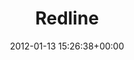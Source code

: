 ---
title:		"Redline"
type:		"photos"
mediatype:		"upload"
location:		"Dublin, Ireland"
date:		"2012-01-13 15:26:38+00:00"
album:		"city"
filename:		"redline-film-take-dublin.md"
series:		"dublin"
cl_public_id:		"city/redline-film-take-dublin"
cl_version:		1497000398
format:		"tiff"
bytes:		6538368
width:		2560
height:		1440
colours:
- "#AEC5D3"
- "#607266"
- "#36423A"
- "#6F8386"
- "#2B3A2A"
- "#192F3B"
- "#526F7F"
- "#293B35"
- "#BDB147"
- "#968804"
- "#86A6BA"
- "#282613"
- "#506447"
- "#282923"
- "#B3A419"
- "#0B2534"
- "#262C1A"
exposure_mode:		"Auto"
program:		"Aperture-priority AE"
aperture:		"6.3"
focal_length:		"200.0 mm"
iso:		"320"
shutter_speed:		"1/125"
metering:		"Multi-segment"
flash:		"Off, Did not fire"
white_balance:		"Custom"
colour_temp:		"7300"
has_crop:		"false"
orientation:		"Horizontal (normal)"
camera_model:		"NIKON D7000"
lens_info:		"18-200mm f/3.5-5.6"
artist:		"Matt Finucane"
x_resolution:		"300"
y_resolution:		"300"
---